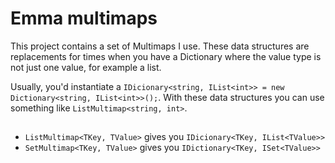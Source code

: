 # Emma multimaps

This project contains a set of Multimaps I use. These data structures are replacements for times when you have a Dictionary where the value type is not just one value, for example a list.

Usually, you'd instantiate a `IDicionary<string, IList<int>> = new Dictionary<string, IList<int>>();`.  With these data structures you can use something like `ListMultimap<string, int>`.

## 
* `ListMultimap<TKey, TValue>` gives you `IDicionary<TKey, IList<TValue>>`
* `SetMultimap<TKey, TValue>` gives you `IDictionary<TKey, ISet<TValue>>`
